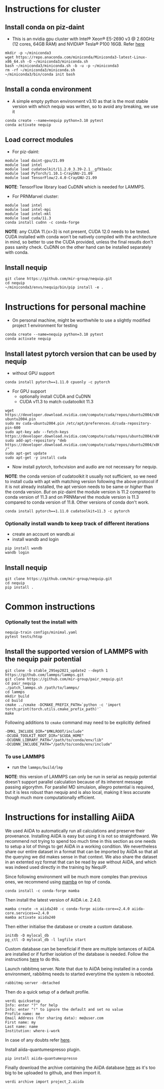 # Instructions for cluster

## Install conda on piz-daint 
- This is an nvidia gpu cluster with Intel® Xeon® E5-2690 v3 @ 2.60GHz (12 cores, 64GB RAM) and NVIDIA® Tesla® P100 16GB. Refer [here](https://www.cscs.ch/computers/piz-daint)
```
mkdir -p ~/miniconda3
wget https://repo.anaconda.com/miniconda/Miniconda3-latest-Linux-x86_64.sh -O ~/miniconda3/miniconda.sh
bash ~/miniconda3/miniconda.sh -b -u -p ~/miniconda3
rm -rf ~/miniconda3/miniconda.sh
~/miniconda3/bin/conda init bash
```

## Install a conda environment
- A simple empty python environment v3.10 as that is the most stable version with which nequip was written, so to avoid any breaking, we use it
```
conda create --name=nequip python=3.10 pytest
conda activate nequip
```

## Load correct modules

- For piz-daint:

```
module load daint-gpu/21.09
module load intel
module load cudatoolkit/11.2.0_3.39-2.1__gf93aa1c
module load PyTorch/1.10.1-CrayGNU-21.09
module load TensorFlow/2.4.0-CrayGNU-21.09
```
**NOTE**: TensorFlow library load CuDNN which is needed for LAMMPS.

- For PRNMarvel cluster:

```
module load intel
module load intel-mpi
module load intel-mkl
module load cuda/11.3
conda install cudnn -c conda-forge
```
**NOTE**: any CUDA 11.{x>3} is not present, CUDA 12.0 needs to be tested. CUDA installed with conda won't be natively compiled with the architecture in mind, so better to use the CUDA provided, unless the final resutls don't pass sanity check. CuDNN on the other hand can be installed separately with conda.


## Install nequip
```
git clone https://github.com/mir-group/nequip.git
cd nequip
~/miniconda3/envs/nequip/bin/pip install -e .
```

# Instructions for personal machine

- On personal machine, might be worthwhile to use a slightly modified project 1 environment for testing
```
conda create --name=nequip python=3.10 pytest
conda activate nequip
```

## Install latest pytorch version that can be used by nequip

- without GPU support
```
conda install pytorch==1.11.0 cpuonly -c pytorch
```

- For GPU support
   - optionally install CUDA and CuDNN
   - CUDA v11.3 to match cudatoolkit 11.3
```
wget https://developer.download.nvidia.com/compute/cuda/repos/ubuntu2004/x86_64/cuda-ubuntu2004.pin
sudo mv cuda-ubuntu2004.pin /etc/apt/preferences.d/cuda-repository-pin-600
sudo apt-key adv --fetch-keys https://developer.download.nvidia.com/compute/cuda/repos/ubuntu2004/x86_64/7fa2af80.pub
sudo add-apt-repository "deb https://developer.download.nvidia.com/compute/cuda/repos/ubuntu2004/x86_64/ /"
sudo apt-get update
sudo apt-get -y install cuda
```

- Now install pytorch, torhcvision and audio are not necessary for nequip.

**NOTE**: the conda version of cudatoolkit it usually not sufficient, so we need to install cuda with apt with matching version following the above protocol if it is not already installed, the apt version needs to be same or _higher_ than the conda version. _But_ on piz-daint the module version is 11.2 compared to conda version of 11.3 and on PRNMarvel the module version is 11.3 compared to conda version of 11.8. Other versions of conda don't work.
```
conda install pytorch==1.11.0 cudatoolkit=11.3 -c pytorch
```

### Optionally install wandb to keep track of different iterations

- create an account on wandb.ai
- install wandb and login
```
pip install wandb
wandb login
```

## Install nequip
```
git clone https://github.com/mir-group/nequip.git
cd nequip
pip install .
```
# Common instructions

### Optionally test the install with
```
nequip-train configs/minimal.yaml
pytest tests/htop
```

## Install the supported version of LAMMPS with the nequip pair potential
```
git clone -b stable_29Sep2021_update2 --depth 1 https://github.com/lammps/lammps.git
git clone https://github.com/mir-group/pair_nequip.git
cd pair_nequip
./patch_lammps.sh /path/to/lammps/
cd lammps
mkdir build
cd build
cmake ../cmake -DCMAKE_PREFIX_PATH=`python -c 'import torch;print(torch.utils.cmake_prefix_path)'` 
make
```

Following additions to `cmake` command may need to be explicitly defined 
```
-DMKL_INCLUDE_DIR="$MKLROOT/include"
-DCUDA_TOOLKIT_ROOT_DIR="$CUDA_HOME"
-DCUDNN_LIBRARY_PATH="/path/to/conda/env/lib"
-DCUDNN_INCLUDE_PATH="/path/to/conda/env/include"
```

### To use LAMMPS
 - run the `lammps/build/lmp` 

**NOTE**: this version of LAMMPS can only be run in serial as nequip potential doesn't support parallel calculation because of its inherent message passing algorythm. For parallel MD simulaion, allegro potential is required, but it is less robust than nequip and is also local, making it less accurate though much more computationally efficient.


# Instructions for installing AiiDA

We used AiiDA to automatically run all calculations and preserve their provenance. Installing AiiDA is easy but using it is not so straightfoward. We recommend not trying to spend too much time in this section as one needs to setup a lot of things to get AiiDA in a working condition. We nevertheless share our entire dataset in a format that can be imported by AiiDA so that all the querying we did makes sense in that context. We also share the dataset in an extented xyz format that can be read by ase without AiiDA, and which was indeed used directly in the training by NequIP. 

Since following environment will be much more comples than previous ones, we recommend using [mamba](https://github.com/conda-forge/miniforge#mambaforge) on top of conda. 

```
conda install -c conda-forge mamba
```

Then install the latest version of AiiDA i.e. 2.4.0.
```
mamba create -n aiida240 -c conda-forge aiida-core==2.4.0 aiida-core.services==2.4.0
mamba activate aiida240
```

Then either initialise the database or create a custom database. 
```
initdb -D mylocal_db
pg_ctl -D mylocal_db -l logfile start
```

Custom database can be beneficial if there are multiple isntances of AiiDA are installed or if further isolation of the database is needed. Follow the instructions [here](https://aiida.readthedocs.io/projects/aiida-core/en/latest/intro/installation.html#creating-the-database) to do this.

Launch rabbitmq server. Note that due to AiiDA being installed in a conda environment, rabbitmq needs to started everytime the system is rebooted.
```
rabbitmq-server -detached
```

Then do a quick setup of a default profile.
```
verdi quicksetup
Info: enter "?" for help
Info: enter "!" to ignore the default and set no value
Profile name: me
Email Address (for sharing data): me@user.com
First name: my
Last name: name
Institution: where-i-work
```

In case of any doubts refer [here](https://aiida.readthedocs.io/projects/aiida-core/en/latest/intro/install_conda.html#intro-get-started-conda-install).

Install aiida-quantumespresso plugin.
```
pip install aiida-quantumespresso
```

Finally download the archive containing the AiiDA database [here](https://drive.google.com/file/d/1y0paEys98aeSE7tgTuIvahs2Axkde186/view) as it's too big to be uploaded to github, and then import it.
```
verdi archive import project_2.aiida
```

